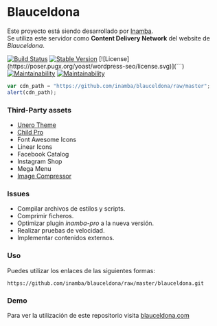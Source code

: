# Blauceldona
Este proyecto está siendo desarrollado por <a href="https://inamba.com/" rel="nofollow" target="_blank">Inamba</a>.<br/>
Se utiliza este servidor como **Content Delivery Network** del website de <em>Blauceldona</em>.

[![Build Status](https://api.travis-ci.org/Yoast/wordpress-seo.svg?branch=master)](https://inamba.com/)
[![Stable Version](https://poser.pugx.org/yoast/wordpress-seo/v/stable.svg)](```)
[![License](https://poser.pugx.org/yoast/wordpress-seo/license.svg)](```)
[![Maintainability](https://api.codeclimate.com/v1/badges/9f5d48fd95e3ab3d8472/maintainability)](https://inamba.com/)
[![Maintainability](https://api.codeclimate.com/v1/badges/a99a88d28ad37a79dbf6/maintainability)](https://inamba.com/)

```javascript
var cdn_path = "https://github.com/inamba/blauceldona/raw/master";
alert(cdn_path);
```

### Third-Party assets
* [Unero Theme](https://themeforest.net/item/unero-minimalist-ajax-woocommerce-wordpress-theme/19729674)
* [Child Pro](https://inamba.com/go/childpro/)
* Font Awesome Icons
* Linear Icons
* Facebook Catalog
* Instagram Shop
* Mega Menu
* [Image Compressor](https://imagecompressor.com/)


### Issues
* Compilar archivos de estilos y scripts.
* Comprimir ficheros.
* Optimizar plugin *inamba-pro* a la nueva versión.
* Realizar pruebas de velocidad.
* Implementar contenidos externos.


### Uso
Puedes utilizar los enlaces de las siguientes formas:

	https://github.com/inamba/blauceldona/raw/master/blauceldona.git


### Demo
Para ver la utilización de este repositorio visita <a href="https://blauceldona.com/" rel="nofollow" target="_blank">blauceldona.com</a>
